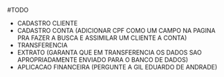 #TODO

- CADASTRO CLIENTE 
- CADASTRO CONTA (ADICIONAR CPF COMO UM CAMPO NA PAGINA PRA FAZER A BUSCA E ASSIMILAR UM CLIENTE A CONTA)
- TRANSFERENCIA
- EXTRATO (GARANTA QUE EM TRANSFERENCIA OS DADOS SAO APROPRIADAMENTE ENVIADO PARA O BANCO DE DADOS)
- APLICACAO FINANCEIRA (PERGUNTE A GIL EDUARDO DE ANDRADE)